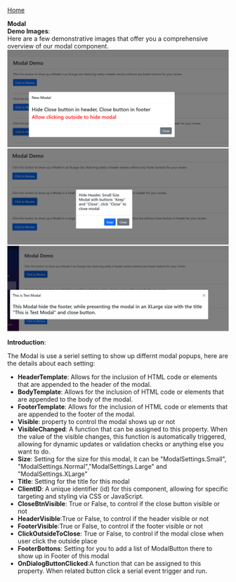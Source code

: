[Home](https://github.com/FreedomOnes82/MagicPropsBlazorComponents/blob/main/README.md)     

**Modal**    
**Demo Images**:  
Here are a few demonstrative images that offer you a comprehensive overview of our modal component.    
![Modal Sample1](ModalSample1.png)  
![Modal Sample2](ModalSample2.png)  
![Modal Sample3](ModalSample3.png)

**Introduction**:  

 The Modal is use a seriel setting to show up differnt modal popups, here are the details about each setting:  
 * **HeaderTemplate**: Allows for the inclusion of HTML code or elements that are appended to the header of the modal.
 * **BodyTemplate**: Allows for the inclusion of HTML code or elements that are appended to the body of the modal.
 * **FooterTemplate**: Allows for the inclusion of HTML code or elements that are appended to the footer of the modal.
 * **Visible**: property to control the modal shows up or not
 * **VisibleChanged**: A function that can be assigned to this property. When the value of the visible changes, this function is automatically triggered, allowing for dynamic updates or validation checks or anything else you want to do.
 * **Size**: Setting for the size for this modal, it can be "ModalSettings.Small", "ModalSettings.Normal","ModalSettings.Large" and "ModalSettings.XLarge"
 * **Title**: Setting for the title for this modal
 * **ClientID**: A unique identifier (id) for this component, allowing for specific targeting and styling via CSS or JavaScript.
 * **CloseBtnVisible**: True or False, to control if the close button visible or not
 * **HeaderVisible**:True or False, to control if the header visible or not
 * **FooterVisible**:True or False, to control if the footer visible or not
 * **ClickOutsideToClose**: True or False, to control if the modal close when user click the outside place
 * **FooterBottons**: Setting for you to add a list of ModalButton there to show up in Footer of this modal
 * **OnDialogButtonClicked**:A function that can be assigned to this property. When related button click a serial event trigger and run.
   